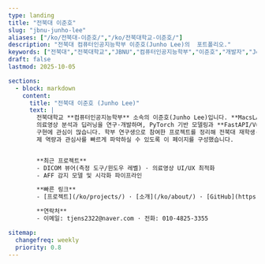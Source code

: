 ```yaml
---
type: landing
title: "전북대 이준호"
slug: "jbnu-junho-lee"
aliases: ["/ko/전북대-이준호/","/ko/전북대학교-이준호/"]
description: "전북대 컴퓨터인공지능학부 이준호(Junho Lee)의  포트폴리오."
keywords: ["전북대","전북대학교","JBNU","컴퓨터인공지능학부","이준호","개발자","Jeonbuk National University"]
draft: false
lastmod: 2025-10-05

sections:
  - block: markdown
    content:
      title: "전북대 이준호 (Junho Lee)"
      text: |
        전북대학교 **컴퓨터인공지능학부** 소속의 이준호(Junho Lee)입니다. **MacsLAB(의료 AI 연구실)**에서
        의료영상 분석과 딥러닝을 연구·개발하며, PyTorch 기반 모델링과 **FastAPI/Vue**를 활용한 **AI 서비스**
        구현에 관심이 많습니다. 학부 연구생으로 참여한 프로젝트를 정리해 전북대 재학생·연구자분들이
        제 역량과 관심사를 빠르게 파악하실 수 있도록 이 페이지를 구성했습니다.


        **최근 프로젝트**
        - DICOM 뷰어(측정 도구/윈도우 레벨) · 의료영상 UI/UX 최적화  
        - AFF 감지 모델 및 시각화 파이프라인

        **빠른 링크**
        - [프로젝트](/ko/projects/) · [소개](/ko/about/) · [GitHub](https://github.com/tunho)

        **연락처**
        - 이메일: tjens2322@naver.com · 전화: 010-4825-3355

sitemap:
  changefreq: weekly
  priority: 0.8
---
```


